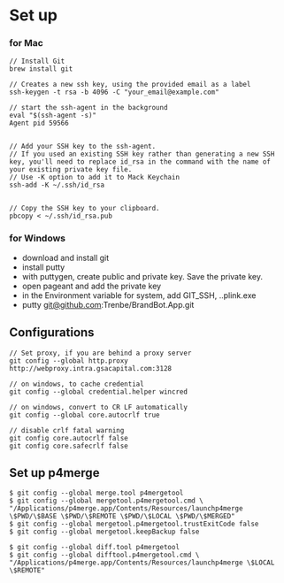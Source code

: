 # Set up 

### for Mac

```
// Install Git
brew install git

// Creates a new ssh key, using the provided email as a label
ssh-keygen -t rsa -b 4096 -C "your_email@example.com"

// start the ssh-agent in the background
eval "$(ssh-agent -s)"
Agent pid 59566


// Add your SSH key to the ssh-agent.
// If you used an existing SSH key rather than generating a new SSH key, you'll need to replace id_rsa in the command with the name of your existing private key file. 
// Use -K option to add it to Mack Keychain
ssh-add -K ~/.ssh/id_rsa


// Copy the SSH key to your clipboard.
pbcopy < ~/.ssh/id_rsa.pub

```

### for Windows

* download and install git
* install putty
* with puttygen, create public and private key. Save the private key. 
* open pageant and add the private key
* in the Environment variable for system, add GIT_SSH, ..plink.exe
* putty git@github.com:Trenbe/BrandBot.App.git


## Configurations


```
// Set proxy, if you are behind a proxy server
git config --global http.proxy http://webproxy.intra.gsacapital.com:3128

// on windows, to cache credential
git config --global credential.helper wincred

// on windows, convert to CR LF automatically
git config --global core.autocrlf true

// disable crlf fatal warning
git config core.autocrlf false
git config core.safecrlf false
```

## Set up p4merge

```
$ git config --global merge.tool p4mergetool
$ git config --global mergetool.p4mergetool.cmd \
"/Applications/p4merge.app/Contents/Resources/launchp4merge \$PWD/\$BASE \$PWD/\$REMOTE \$PWD/\$LOCAL \$PWD/\$MERGED"
$ git config --global mergetool.p4mergetool.trustExitCode false
$ git config --global mergetool.keepBackup false

$ git config --global diff.tool p4mergetool
$ git config --global difftool.p4mergetool.cmd \
"/Applications/p4merge.app/Contents/Resources/launchp4merge \$LOCAL \$REMOTE"
```
